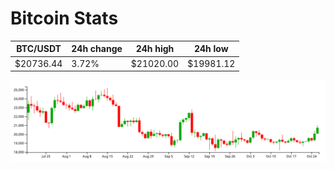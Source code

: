# Bitcoin Stats

BTC/USDT|24h change|24h high|24h low|
|---|---|---|---|
|$20736.44|3.72%|$21020.00|$19981.12|

<img src="./chart.svg">
